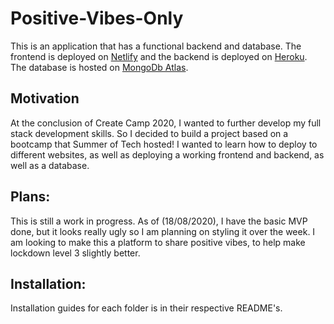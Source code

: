 # Positive-Vibes-Only
This is an application that has a functional backend and database.
The frontend is deployed on [Netlify](https://positive-vibes-auckland.netlify.app/) and the backend is deployed on [Heroku](https://moodbook-backend.herokuapp.com/). The database is hosted on [MongoDb Atlas](https://www.mongodb.com/cloud/atlas).

## Motivation
At the conclusion of Create Camp 2020, I wanted to further develop my full stack development skills. So I decided to build a project based on a bootcamp that Summer of Tech hosted! I wanted to learn how to deploy to different websites, as well as deploying a working frontend and backend, as well as a database. 

## Plans:
This is still a work in progress. As of (18/08/2020), I have the basic MVP done, but it looks really ugly so I am planning on styling it over the week. I am looking to make this a platform to share positive vibes, to help make lockdown level 3 slightly better. 

## Installation: 
Installation guides for each folder is in their respective README's. 